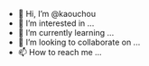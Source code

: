 - 👋 Hi, I’m @kaouchou
- 👀 I’m interested in ...
- 🌱 I’m currently learning ...
- 💞️ I’m looking to collaborate on ...
- 📫 How to reach me ...

<!---
kaouchou/kaouchou is a ✨ special ✨ repository because its `README.md` (this file) appears on your GitHub profile.
You can click the Preview link to take a look at your changes.
--->
